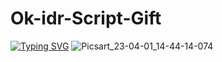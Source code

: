 # Ok-idr-Script-Gift
[![Typing SVG](https://readme-typing-svg.demolab.com?font=Fira+Code&pause=1000&color=611FF7&width=435&lines=Assalamu+Alaikum%F0%9F%8C%BA;Script+For+Gift%F0%9F%92%9A;Follow+My+GitHub%F0%9F%A5%B0;Thank+You+Everyone%E2%9D%A4%EF%B8%8F)](https://git.io/typing-svg)
![Picsart_23-04-01_14-44-14-074](https://user-images.githubusercontent.com/106426526/229276697-e3992f16-741a-4a10-88af-3dbda4c6e201.png)
